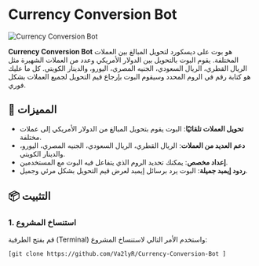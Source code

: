 # Currency Conversion Bot

![Currency Conversion Bot](https://media.discordapp.net/attachments/1311375698987978813/1311395419456147526/Screenshot_2024-11-27_200351.png?ex=6748b3a8&is=67476228&hm=1b555af503fc8a4a3a74f41755c1d5d965006f61cf93576b441e7d5161b74ee1&=)

**Currency Conversion Bot** هو بوت على ديسكورد لتحويل المبالغ بين العملات المختلفة. يقوم البوت بالتحويل بين الدولار الأمريكي وعدد من العملات الشهيرة مثل الريال القطري، الريال السعودي، الجنيه المصري، اليورو، والدينار الكويتي. كل ما عليك هو كتابة رقم في الروم المحدد وسيقوم البوت بإرجاع قيم التحويل لجميع العملات بشكل فوري.

## 🚀 **المميزات**

- **تحويل العملات تلقائيًا**: البوت يقوم بتحويل المبالغ من الدولار الأمريكي إلى عملات مختلفة.
- **دعم العديد من العملات**: الريال القطري، الريال السعودي، الجنيه المصري، اليورو، والدينار الكويتي.
- **إعداد مخصص**: يمكنك تحديد الروم الذي يتفاعل فيه البوت مع المستخدمين.
- **ردود إيمبد جميلة**: البوت يرد برسائل إيمبد لعرض قيم التحويل بشكل مرئي وجميل.

## 📦 **التثبيت**

### 1. **استنساخ المشروع**
قم بفتح الطرفية (Terminal) واستخدم الأمر التالي لاستنساخ المشروع:

```bash
[git clone https://github.com/Va2lyR/Currency-Conversion-Bot ]
